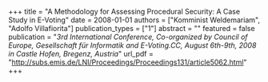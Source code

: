 +++
title = "A Methodology for Assessing Procedural Security: A Case Study in E-Voting"
date = 2008-01-01
authors = ["Komminist Weldemariam", "Adolfo Villafiorita"]
publication_types = ["1"]
abstract = ""
featured = false
publication = "*3rd International Conference, Co-organized by Council of Europe, Gesellschaft für Informatik and E-Voting.CC, August 6th-9th, 2008 in Castle Hofen, Bregenz, Austria*"
url_pdf = "http://subs.emis.de/LNI/Proceedings/Proceedings131/article5062.html"
+++

